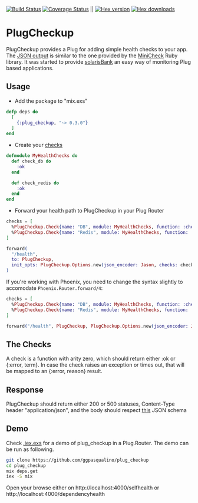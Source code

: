 [![Build Status](https://travis-ci.org/ggpasqualino/plug_checkup.svg?branch=master)](https://travis-ci.org/ggpasqualino/plug_checkup)
[![Coverage Status](https://coveralls.io/repos/github/ggpasqualino/plug_checkup/badge.svg?branch=master)](https://coveralls.io/github/ggpasqualino/plug_checkup?branch=master)
||
[![Hex version](https://img.shields.io/hexpm/v/plug_checkup.svg)](https://hex.pm/packages/plug_checkup)
[![Hex downloads](https://img.shields.io/hexpm/dt/plug_checkup.svg)](https://hex.pm/packages/plug_checkup)

# PlugCheckup

PlugCheckup provides a Plug for adding simple health checks to your app. The [JSON output](#response) is similar to the one provided by the [MiniCheck](https://github.com/workshare/mini-check) Ruby library. It was started to provide [solarisBank](https://www.solarisbank.de/en/) an easy way of monitoring Plug based applications.

## Usage

- Add the package to "mix.exs"
```elixir
defp deps do
  [
    {:plug_checkup, "~> 0.3.0"}
  ]
end
```

- Create your [checks](#the-checks)
```elixir
defmodule MyHealthChecks do
  def check_db do
    :ok
  end

  def check_redis do
    :ok
  end
end
```

- Forward your health path to PlugCheckup in your Plug Router
```elixir
checks = [
  %PlugCheckup.Check{name: "DB", module: MyHealthChecks, function: :check_db},
  %PlugCheckup.Check{name: "Redis", module: MyHealthChecks, function: :check_redis}
]

forward(
  "/health",
  to: PlugCheckup,
  init_opts: PlugCheckup.Options.new(json_encoder: Jason, checks: checks)
)
```

If you're working with Phoenix, you need to change the syntax slightly to
accomodate `Phoenix.Router.forward/4`:

```elixir
checks = [
  %PlugCheckup.Check{name: "DB", module: MyHealthChecks, function: :check_db},
  %PlugCheckup.Check{name: "Redis", module: MyHealthChecks, function: :check_redis}
]

forward("/health", PlugCheckup, PlugCheckup.Options.new(json_encoder: Jason, checks: checks))
```

## The Checks
A check is a function with arity zero, which should return either :ok or {:error, term}. In case the check raises an exception or times out, that will be mapped to an {:error, reason} result.

## Response

PlugCheckup should return either 200 or 500 statuses, Content-Type header "application/json", and the body should respect [this](priv/schemas/health_check_response.json) JSON schema

## Demo

Check [.iex.exs](.iex.exs) for a demo of plug_checkup in a Plug.Router. The demo can be run as following.
```sh
git clone https://github.com/ggpasqualino/plug_checkup
cd plug_checkup
mix deps.get
iex -S mix
```
Open your browse either on http://localhost:4000/selfhealth or http://localhost:4000/dependencyhealth
